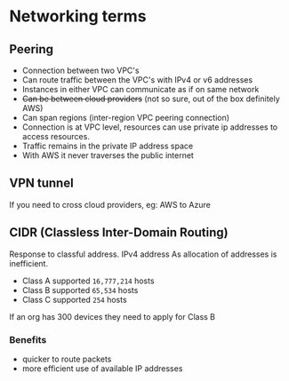 # Networking terms

## Peering

- Connection between two VPC's
- Can route traffic between the VPC's with IPv4 or v6 addresses
- Instances in either VPC can communicate as if on same network
- ~~Can be between cloud providers~~ (not so sure, out of the box definitely AWS)
- Can span regions (inter-region VPC peering connection)
- Connection is at VPC level, resources can use private ip addresses to access resources.
- Traffic remains in the private IP address space
- With AWS it never traverses the public internet

## VPN tunnel

If you need to cross cloud providers, eg: AWS to Azure

## CIDR (Classless Inter-Domain Routing)

Response to classful address. IPv4 address
As allocation of addresses is inefficient.

- Class A supported `16,777,214` hosts
- Class B supported `65,534` hosts
- Class C supported `254` hosts

If an org has 300 devices they need to apply for Class B

### Benefits

- quicker to route packets
- more efficient use of available IP addresses
